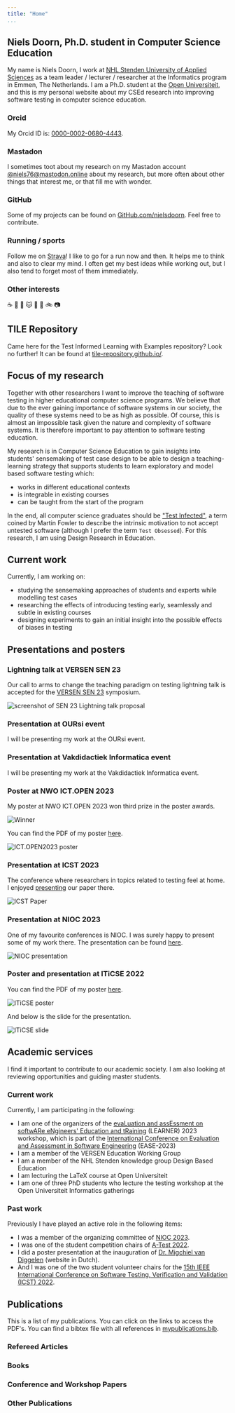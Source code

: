 ```yaml
---
title: "Home"
...
```


## Niels Doorn, Ph.D. student in Computer Science Education

My name is Niels Doorn, I work at [NHL Stenden University of Applied Sciences](https://nhlstenden.com) as a team leader / lecturer / researcher at the Informatics program in Emmen, The Netherlands. I am a Ph.D. student at the [Open Universiteit](https://ou.nl), and this is my personal website about my CSEd research into improving software testing in computer science education.

### Orcid

My Orcid ID is: [0000-0002-0680-4443](https://orcid.org/0000-0002-0680-4443).

### Mastadon

I sometimes toot about my research on my Mastadon account <a rel="me" href="https://mastodon.online/@niels76">@niels76@mastodon.online</a> about my research, but more often about other things that interest me, or that fill me with wonder. 

### GitHub

Some of my projects can be found on [GitHub.com/nielsdoorn](https://github.com/nielsdoorn). Feel free to contribute.

### Running / sports

Follow me on [Strava](https://strava.com/athletes/8767957)! I like to go for a run now and then. It helps me to think and also to clear my mind. I often get my best ideas while working out, but I also tend to forget most of them immediately.

### Other interests

☕ 🧘 🌳 🐱 🐔 🥞 🚲 📷

## TILE Repository

Came here for the Test Informed Learning with Examples repository? Look no further! It can be found at [tile-repository.github.io/](https://tile-repository.github.io/).

## Focus of my research

Together with other researchers I want to improve the teaching of software testing in higher educational computer science programs. We believe that due to the ever gaining importance of software systems in our society, the quality of these systems need to be as high as possible. Of course, this is almost an impossible task given the nature and complexity of software systems. It is therefore important to pay attention to software testing education.

My research is in Computer Science Education to gain insights into students' sensemaking of test case design to be able to design a teaching-learning strategy that supports students to learn exploratory and model based software testing which:

- works in different educational contexts
- is integrable in existing courses
- can be taught from the start of the program

In the end, all computer science graduates should be ["Test Infected"](http://junit.sourceforge.net/doc/testinfected/testing.htm), a term coined by Martin Fowler to describe the intrinsic motivation to not accept untested software (although I prefer the term `Test Obsessed`).
For this research, I am using Design Research in Education.

## Current work

Currently, I am working on:

- studying the sensemaking approaches of students and experts while modelling test cases
- researching the effects of introducing testing early, seamlessly and subtle in existing courses
- designing experiments to gain an initial insight into the possible effects of biases in testing

## Presentations and posters

### Lightning talk at VERSEN SEN 23

Our call to arms to change the teaching paradigm on testing lightning talk is accepted for the [VERSEN SEN 23](https://www.sen-symposium.nl/) symposium.

![screenshot of SEN 23 Lightning talk proposal](SEN23.jpg "screenshot of SEN 23 Lightning talk proposal")


### Presentation at OURsi event

I will be presenting my work at the OURsi event.

### Presentation at Vakdidactiek Informatica event

I will be presenting my work at the Vakdidactiek Informatica event.


### Poster at NWO ICT.OPEN 2023

My poster at NWO ICT.OPEN 2023 won third prize in the poster awards.

![Winner](winner.JPEG "My NWO ICT.OPEN 2023 poster")

You can find the PDF of my poster [here](ICT.OPEN-TILE_poster.pdf).

![ICT.OPEN2023 poster](posterICT.OPEN.png "My NWO ICT.OPEN 2023 poster")

### Presentation at ICST 2023

The conference where researchers in topics related to testing feel at home.
I enjoyed [presenting](ICST2023-TILE_presentation.pdf) our paper there.

![ICST Paper](ICST2023Slide.png "Slide of my ICST presentation")


### Presentation at NIOC 2023

One of my favourite conferences is NIOC. I was surely happy to present some of my work there. The presentation can be found [here](TILE_presentation_NIOC_2023.pdf).

![NIOC presentation](NIOC2023.png "First slide of my NIOC presentation")


### Poster and presentation at ITiCSE 2022

You can find the PDF of my poster [here](Poster_ITiCSE.pdf).

![ITiCSE poster](Poster_ITiCSE.jpg "My doctoral consortium ITiCSE poster")

And below is the slide for the presentation.

![ITiCSE slide](ITiCSE-Slide.jpg "My doctoral consortium ITiCSE presentation slide")

## Academic services

I find it important to contribute to our academic society. I am also looking at reviewing opportunities and guiding master students.

### Current work

Currently, I am participating in the following:

- I am one of the organizers of the [evaLuation and assEssment on softwARe eNgineers' Education and tRaining](https://unibas3d.github.io/learner/) (LEARNER) 2023 workshop, which is part of the [International Conference on Evaluation and Assessment in Software Engineering](https://conf.researchr.org/home/ease-2023) (EASE-2023)
- I am a member of the VERSEN Education Working Group
- I am a member of the NHL Stenden knowledge group Design Based Education 
- I am lecturing the LaTeX course at Open Universiteit
- I am one of three PhD students who lecture the testing workshop at the Open Universiteit Informatics gatherings
 
### Past work

Previously I have played an active role in the following items:

- I was a member of the organizing committee of [NIOC 2023](http://nioc.nl).
- I was one of the student competition chairs of [A-Test 2022](https://a-test.org/).
- I did a poster presentation at the inauguration of [Dr. Migchiel van Diggelen](https://www.nhlstenden.com/onderzoek/dr-migchiel-van-diggelen) (website in Dutch).
- And I was one of the two student volunteer chairs for the [15th IEEE International Conference on Software Testing, Verification and Validation (ICST) 2022](https://icst2022.vrain.upv.es/).

## Publications 

This is a list of my publications. You can click on the links to access the PDF's. You can find a bibtex file with all references in [mypublications.bib](mypublications.bib).

<bibtex src="mypublications.bib"></bibtex>

<div id="bibtex_display"></div>

<div class="bibtex_structure">
  <div class="sections bibtextypekey">
    <div class="section article">
      <h3>Refereed Articles</h3>
      <div class="sort year" extra="DESC number">
        <div class="templates"></div>
      </div>
    </div>
    <div class="section book">
      <h3>Books</h3>
      <div class="sort year" extra="DESC number">
        <div class="templates"></div>
      </div>
    </div>
    <div class="section inproceedings">
      <h3>Conference and Workshop Papers</h3>
      <div class="sort year" extra="DESC number">
        <div class="templates"></div>
      </div>
    </div>
    <div class="section misc|phdthesis|mastersthesis|bachelorsthesis|techreport|software">
      <h3>Other Publications</h3>
      <div class="sort year" extra="DESC number">
        <div class="templates"></div>
      </div>
    </div>
  </div>
</div>